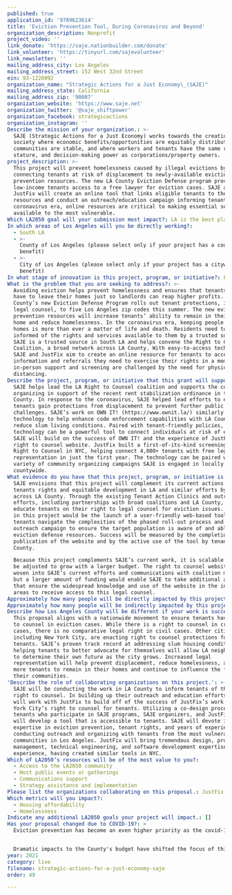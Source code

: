 ```yaml
---
published: true
application_id: '9789623614'
title: 'Eviction Prevention Tool, During Coronavirus and Beyond'
organization_description: Nonprofit
project_video: ''
link_donate: 'https://saje.nationbuilder.com/donate'
link_volunteer: 'https://tinyurl.com/sajevolunteer'
link_newsletter: ''
mailing_address_city: Los Angeles
mailing_address_street: 152 West 32nd Street
ein: 93-1226092
organization_name: "Strategic Actions for a Just Economy\_(SAJE)"
mailing_address_state: California
mailing_address_zip: '90007'
organization_website: 'https://www.saje.net'
organization_twitter: '@saje_shiftpower'
organization_facebook: strategicactions
organization_instagram: ''
Describe the mission of your organization.: >-
  SAJE (Strategic Actions for a Just Economy) works towards the creation of a
  society where economic benefits/opportunities are equitably distributed, where
  communities are stable, and where workers and tenants have the same rights,
  stature, and decision-making power as corporations/property owners.
project_description: >-
  This project will prevent homelessness caused by illegal evictions by
  connecting tenants at risk of displacement to newly-available eviction
  prevention resources. The new LA County Eviction Defense program provides
  low-income tenants access to a free lawyer for eviction cases. SAJE and
  JustFix will create an online tool that links eligible tenants to these
  resources and conduct an outreach/education campaign informing tenants. In the
  coronavirus era, online resources are critical to making essential services
  available to the most vulnerable.
Which LA2050 goal will your submission most impact?: LA is the best place to LIVE
In which areas of Los Angeles will you be directly working?:
  - South LA
  - >-
    County of Los Angeles (please select only if your project has a countywide
    benefit)
  - >-
    City of Los Angeles (please select only if your project has a citywide
    benefit)
In what stage of innovation is this project, program, or initiative?: Pilot project or new program (testing or implementing a new idea)
What is the problem that you are seeking to address?: >-
  Avoiding eviction helps prevent homelessness and ensures that tenants do not
  have to leave their homes just so landlords can reap higher profits. LA
  County’s new Eviction Defense Program rolls out tenant protections, including
  legal counsel, to five Los Angeles zip codes this summer. The new eviction
  prevention resources will increase tenants’ ability to remain in their current
  home and reduce homelessness. In the coronavirus era, keeping people in their
  homes is more than ever a matter of life and death. Residents need to be
  informed of the rights and services available to them by a trusted source.
  SAJE is a trusted source in South LA and helps convene the Right to Counsel
  Coalition, a broad network across LA County. With easy-to-access technology,
  SAJE and JustFix aim to create an online resource for tenants to access the
  information and referrals they need to exercise their rights in a moment when
  in-person support and screening are challenged by the need for physical
  distancing.
Describe the project, program, or initiative that this grant will support to address the problem identified.: >-
  SAJE helps lead the LA Right to Counsel coalition and supports the coalition
  organizing in support of the recent rent stabilization ordinance in the
  County. In response to the coronavirus, SAJE helped lead efforts to ensure
  tenants gain protections from displacement to prevent further public health
  challenges. SAJE’s work on OWN IT! (https://www.ownit.la/) similarly leveraged
  technology to help enhance code enforcement capabilities with LA County and
  reduce slum living conditions. Paired with tenant-friendly policies,
  technology can be a powerful tool to connect individuals at risk of eviction.
  SAJE will build on the success of OWN IT! and the experience of JustFix’s
  right to counsel website. JustFix built a first-of-its-kind screening tool for
  Right to Counsel in NYC, helping connect 4,000+ tenants with free legal
  representation in just the first year. The technology can be paired with a
  variety of community organizing campaigns SAJE is engaged in locally and
  countywide.
What evidence do you have that this project, program, or initiative is or will be successful, and how will you define and measure success?: >-
  SAJE envisions that this project will complement its current actions on
  tenants rights and equitable development in LA and similar efforts by groups
  across LA County. Through the existing Tenant Action Clinics and outreach
  efforts, including partnerships with broad coalitions and LA County, SAJE will
  educate tenants on their right to legal counsel for eviction issues. Success
  in this project would be the launch of a user-friendly web-based tool to help
  tenants navigate the complexities of the phased roll-out process and an
  outreach campaign to ensure the target population is aware of and able to use
  eviction defense resources. Success will be measured by the completion and
  publication of the website and by the active use of the tool by tenants in LA
  County. 

  Because this project complements SAJE’s current work, it is scalable and can
  be adjusted to grow with a larger budget. The right to counsel website can be
  woven into SAJE’s current efforts and communications with coalition members,
  but a larger amount of funding would enable SAJE to take additional actions
  that ensure the widespread knowledge and use of the website in the initial
  areas to receive access to this legal counsel.
Approximately how many people will be directly impacted by this project, program, or initiative?: '10000'
Approximately how many people will be indirectly impacted by this project, program, or initiative?: '118901'
Describe how Los Angeles County will be different if your work is successful.: >-
  This proposal aligns with a nationwide movement to ensure tenants have a right
  to counsel in eviction cases. While there is a right to counsel in criminal
  cases, there is no comparative legal right in civil cases. Other cities,
  including New York City, are enacting right to counsel protections for
  tenants. SAJE’s proven track record at addressing slum housing conditions and
  helping tenants to better advocate for themselves will allow LA neighborhoods
  to determine their own future as the city grows. Increased legal
  representation will help prevent displacement, reduce homelessness, and allow
  more tenants to remain in their homes and continue to influence the future of
  their communities.
'Describe the role of collaborating organizations on this project.': >-
  SAJE will be conducting the work in LA County to inform tenants of their new
  right to counsel. In building up their outreach and education efforts, SAJE
  will work with JustFix to build off of the success of JustFix’s work on New
  York City’s right to counsel for tenants. Utilizing a co-design process,
  tenants who participate in SAJE programs, SAJE organizers, and JustFix staff
  will develop a tool that is accessible to tenants. SAJE will devote its
  expertise in eviction prevention, tenant rights, and years of experience
  conducting outreach and organizing with tenants from the most vulnerable
  communities in Los Angeles. JustFix will bring tremendous design, product
  management, technical engineering, and software development expertise and
  experience, having created similar tools in NYC.
Which of LA2050’s resources will be of the most value to you?:
  - Access to the LA2050 community
  - Host public events or gatherings
  - Communications support
  - Strategy assistance and implementation
Please list the organizations collaborating on this proposal.: JustFix
Which metrics will you impact?:
  - Housing affordability
  - Homelessness
Indicate any additional LA2050 goals your project will impact.: []
Has your proposal changed due to COVID-19?: >
  Eviction prevention has become an even higher priority as the covid-19 pandemic has caused millions of renters in LA County to wonder if they can pay their rent. Keeping our homes IS public health. Without a home, exposure to the coronavirus is dramatically worsened. Temporary emergency measures protect many tenants, but only for a limited time. Now more than ever, tenants need easy access to tools and resources to help exercise their rights and stay in their homes. In the coronavirus era, easy-to-use and multi-lingual online resources are essential to making critical services available to people who need it the most. In rapid response to the current crisis, we created NoRent.org, which has helped tenants throughout the County protect themselves from unlawful evictions. 


  Dramatic impacts to the County's budget have shifted the focus of this current project and amplify its value. Currently, the LA County Eviction Defense Program will be replaced by a short-term Emergency Eviction Prevention Program. New tools for tenants to protect against displacement remain critically necessary. For instance, our tools may help tenants effectively document and respond to issues of harassment and slum housing conditions - two major drivers of displacement.
year: 2021
category: live
filename: strategic-actions-for-a-just-economy-saje
order: 49

---
```

